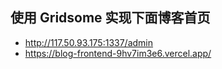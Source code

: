 ## 使用 Gridsome 实现下面博客首页

- http://117.50.93.175:1337/admin
- https://blog-frontend-9hv7im3e6.vercel.app/